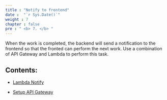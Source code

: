 ```yaml
---
title : "Notify to frontend"
date :  "`r Sys.Date()`" 
weight : 7 
chapter : false
pre : " <b> 7. </b> "
---
```


When the work is completed, the backend will send a notification to the frontend so that the fronted can perform the next work. Use a combination of API Gateway and Lambda to perform this task.

## Contents:

- [Lambda Notify](./7.1-Lambda-Notify/)

- [Setup API Gateway](./7.2-API-Gateway/)
